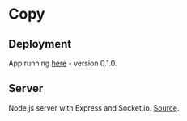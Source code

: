 # Copy

## Deployment
App running <a href="https://copyapp.netlify.com/" target="_blank">here</a> - version 0.1.0.

## Server

Node.js server with Express and Socket.io. <a href="https://github.com/jodapomo/copy-back" target="_blank">Source</a>.
